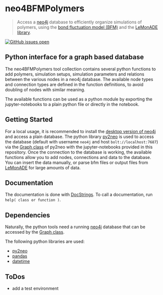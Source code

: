 
# neo4BFMPolymers

> Access a [neo4j](https://neo4j.com/) database to efficiently organize simulations of polymers, using the [bond fluctuation model (BFM)](https://en.wikipedia.org/wiki/Bond_fluctuation_model) and the [LeMonADE library](https://github.com/LeMonADE-project).

[![GitHub issues open](https://img.shields.io/github/issues/MartinWenge/neo4BFMPolymers)](https://github.com/MartinWenge/neo4BFMPolymers/issues)


## Python interface for a graph based database

The neo4BFMPolymers tool collection contains several python functions to add polymers, simulation setups, simulation parameters and relations between the various nodes in a neo4j database.
The available node types and connection types are defined in the function definitions, to avoid doubling of nodes with similar meaning.

The available functions can be used as a python module by exporting the jupyter-notebooks to a plain python file or directly in the notebook.

## Getting Started

For a local usage, it is recommended to install the [desktop version of neo4j](https://neo4j.com/download/) and access a plain database.
The python library [py2neo](https://py2neo.org/v4/) is used to access the database (default with username `neo4j` and host `bolt://localhost:7687`) via the [Graph class](https://py2neo.org/v4/database.html#the-graph) of py2neo with the jupyter-notebooks provided in this repository.
Once the connection to the database is working, the available functions allow you to add nodes, connections and data to the database.
You can insert the data manually, or parse bfm files or output files from [LeMonADE](https://github.com/LeMonADE-project) for large amounts of data.

## Documentation

The documentation is done with [DocStrings](https://www.python.org/dev/peps/pep-0257/).
To call a documentation, run `help( class or function )`.

## Dependencies

Naturally, the python tools need a running [neo4j](https://neo4j.com/) database that can be accessed by the [Graph class](https://py2neo.org/v4/database.html#the-graph).

The following python libraries are used:
* [py2neo](https://py2neo.org/v4/)
* [pandas](https://pandas.pydata.org/)
* [datetime](https://docs.python.org/3/library/datetime.html)

## ToDos

* add a test environment
